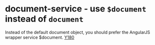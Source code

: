 # document-service - use `$document` instead of `document`

Instead of the default document object, you should prefer the AngularJS wrapper service $document.
[Y180](https://github.com/johnpapa/angular-styleguide#style-y180)
